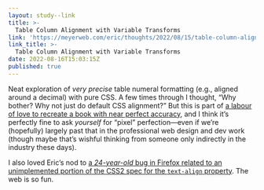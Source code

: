 ```yaml
---
layout: study--link
title: >-
  Table Column Alignment with Variable Transforms
link: 'https://meyerweb.com/eric/thoughts/2022/08/15/table-column-alignment-with-variable-transforms/'
link_title: >-
  Table Column Alignment with Variable Transforms
date: 2022-08-16T15:03:15Z
published: true
---
```

Neat exploration of _very precise_ table numeral formatting (e.g., aligned around a decimal) with pure CSS. A few times through I thought, “Why bother? Why not just do default CSS alignment?” But this is part of [a labour of love to recreate a book with near perfect accuracy](https://meyerweb.com/eric/thoughts/2022/08/09/recreating-the-effects-of-nuclear-weapons-for-the-web/), and I think it’s perfectly fine to ask _yourself_ for “pixel” perfection—even if we’re (hopefully) largely past that in the professional web design and dev work (though maybe that’s wishful thinking from someone only indirectly in the industry these days).

I also loved Eric’s nod to [a _24-year-old_ bug in Firefox related to an unimplemented portion of the CSS2 spec for the `text-align` property](https://bugzilla.mozilla.org/show_bug.cgi?id=2212). The web is so fun.
